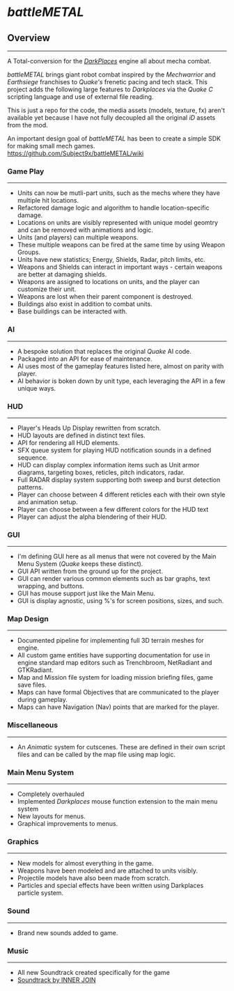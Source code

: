 # _battleMETAL_

## Overview
----------------------
A Total-conversion for the _[DarkPlaces](https://icculus.org/twilight/darkplaces/)_ engine all about mecha combat.

_battleMETAL_ brings giant robot combat inspired by the _Mechwarrior_ and _Earthsiege_ franchises to _Quake's_ frenetic pacing and tech stack. This project adds the following large features to _Darkplaces_ via the _Quake C_ scripting language and use of external file reading.

This is just a repo for the code, the media assets (models, texture, fx) aren't available yet because
I have not fully decoupled all the original _iD_ assets from the mod. 

An important design goal of _battleMETAL_ has been to create a simple SDK for making small mech games. 
https://github.com/Subject9x/battleMETAL/wiki

### Game Play
----------------------
+ Units can now be mutli-part units, such as the mechs where they have multiple hit locations.
+ Refactored damage logic and algorithm to handle location-specific damage.
+ Locations on units are visibly represented with unique model geomtry and can be removed with animations and logic.
+ Units (and players) can multiple weapons.
+ These multiple weapons can be fired at the same time by using Weapon Groups.
+ Units have new statistics; Energy, Shields, Radar, pitch limits, etc.
+ Weapons and Shields can interact in important ways - certain weapons are better at damaging shields.
+ Weapons are assigned to locations on units, and the player can customize their unit.
+ Weapons are lost when their parent component is destroyed.
+ Buildings also exist in addition to combat units.
+ Base buildings can be interacted with.

### AI
----------------------
+ A bespoke solution that replaces the original _Quake_ AI code.
+ Packaged into an API for ease of maintenance.
+ AI uses most of the gameplay features listed here, almost on parity with player.
+ AI behavior is boken down by unit type, each leveraging the API in a few unique ways.


### HUD
----------------------
+ Player's Heads Up Display rewritten from scratch.
+ HUD layouts are defined in distinct text files.
+ API for rendering all HUD elements.
+ SFX queue system for playing HUD notification sounds in a defined sequence.
+ HUD can display complex information items such as Unit armor diagrams, targeting boxes, reticles, pitch indicators, radar.
+ Full RADAR display system supporting both sweep and burst detection patterns.
+ Player can choose between 4 different reticles each with their own style and animation setup.
+ Player can choose between a few different colors for the HUD text
+ Player can adjust the alpha blendering of their HUD.


### GUI
----------------------
+ I'm defining GUI here as all menus that were not covered by the Main Menu System (_Quake_ keeps these distinct).
+ GUI API written from the ground up for the project.
+ GUI can render various common elements such as bar graphs, text wrapping, and buttons.
+ GUI has mouse support just like the Main Menu.
+ GUI is display agnostic, using %'s for screen positions, sizes, and such.


### Map Design
----------------------
+ Documented pipeline for implementing full 3D terrain meshes for engine.
+ All custom game entities have supporting documentation for use in engine standard map editors such as Trenchbroom, NetRadiant and GTKRadiant.
+ Map and Mission file system for loading mission briefing files, game save files.
+ Maps can have formal Objectives that are communicated to the player during gameplay.
+ Maps can have Navigation (Nav) points that are marked for the player.


### Miscellaneous
----------------------
+ An _Animatic_ system for cutscenes. These are defined in their own script files and can be called by the map file using map logic.


### Main Menu System
----------------------
+ Completely overhauled
+ Implemented _Darkplaces_ mouse function extension to the main menu system
+ New layouts for menus. 
+ Graphical improvements to menus.


### Graphics
----------------------
+ New models for almost everything in the game.
+ Weapons have been modeled and are attached to units visibly.
+ Projectile models have also been made from scratch.
+ Particles and special effects have been written using Darkplaces particle system.


### Sound
----------------------
+ Brand new sounds added to game.


### Music
----------------------
+ All new Soundtrack created specifically for the game
+ [Soundtrack by INNER JOIN](https://soundcloud.com/eamonn-mchugh-roohr)

